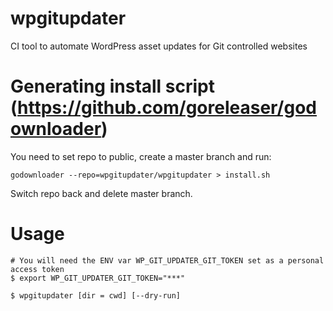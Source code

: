 # wpgitupdater
CI tool to automate WordPress asset updates for Git controlled websites

# Generating install script (https://github.com/goreleaser/godownloader)

You need to set repo to public, create a master branch and run:

`godownloader --repo=wpgitupdater/wpgitupdater > install.sh`

Switch repo back and delete master branch.

# Usage

```
# You will need the ENV var WP_GIT_UPDATER_GIT_TOKEN set as a personal access token
$ export WP_GIT_UPDATER_GIT_TOKEN="***"

$ wpgitupdater [dir = cwd] [--dry-run]
```
